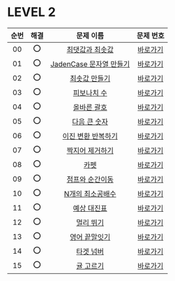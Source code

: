 # LEVEL 2


| 순번|해결|문제 이름|문제 번호 |
| :--:|:--:|:--:|:--:|
| 00 |⭕|[최댓값과 최솟값](https://school.programmers.co.kr/learn/courses/30/lessons/12939)|[바로가기](/LEVEL2/solutions/12939.swift)|
| 01 |⭕|[JadenCase 문자열 만들기](https://school.programmers.co.kr/learn/courses/30/lessons/12951)|[바로가기](/LEVEL2/solutions/12951.swift)|
| 02 |⭕|[최솟값 만들기](https://school.programmers.co.kr/learn/courses/30/lessons/12941)|[바로가기](/LEVEL2/solutions/12941.swift)|
| 03 |⭕|[피보나치 수](https://school.programmers.co.kr/learn/courses/30/lessons/12945)|[바로가기](/LEVEL2/solutions/12945.swift)|
| 04 |⭕|[올바른 괄호](https://school.programmers.co.kr/learn/courses/30/lessons/12909)|[바로가기](/LEVEL2/solutions/12909.swift)|
| 05 |⭕|[다음 큰 숫자](https://school.programmers.co.kr/learn/courses/30/lessons/12911)|[바로가기](/LEVEL2/solutions/12911.swift)|
| 06 |⭕|[이진 변환 반복하기](https://school.programmers.co.kr/learn/courses/30/lessons/70129)|[바로가기](/LEVEL2/solutions/70129.swift)|
| 07 |⭕|[짝지어 제거하기](https://school.programmers.co.kr/learn/courses/30/lessons/12973)|[바로가기](/LEVEL2/solutions/12973.swift)|
| 08 |⭕|[카펫](https://school.programmers.co.kr/learn/courses/30/lessons/42842)|[바로가기](/LEVEL2/solutions/42842.swift)|
| 09 |⭕|[점프와 순간이동](https://school.programmers.co.kr/learn/courses/30/lessons/12980)|[바로가기](/LEVEL2/solutions/12980.swift)|
| 10 |⭕|[N개의 최소공배수](https://school.programmers.co.kr/learn/courses/30/lessons/12953)|[바로가기](/LEVEL2/solutions/12953.swift)|
| 11 |⭕|[예상 대진표](https://school.programmers.co.kr/learn/courses/30/lessons/12985)|[바로가기](/LEVEL2/solutions/12985.swift)|
| 12 |⭕|[멀리 뛰기](https://school.programmers.co.kr/learn/courses/30/lessons/12914)|[바로가기](/LEVEL2/solutions/12914.swift)|
| 13 |⭕|[영어 끝말잇기](https://school.programmers.co.kr/learn/courses/30/lessons/12981)|[바로가기](/LEVEL2/solutions/12981.swift)|
| 14 |⭕|[타겟 넘버](https://school.programmers.co.kr/learn/courses/30/lessons/43165)|[바로가기](/LEVEL2/solutions/43165.swift)|
| 15 |⭕|[귤 고르기](https://school.programmers.co.kr/learn/courses/30/lessons/138476)|[바로가기](/LEVEL2/solutions/138476.swift)|
